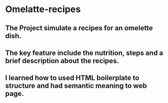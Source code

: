 # Omelatte-recipes
## The Project simulate a recipes for an omelette dish.
## The key feature include the nutrition, steps and a brief description about the recipes.
## I learned how  to used HTML boilerplate to structure and had semantic meaning to web page.
 